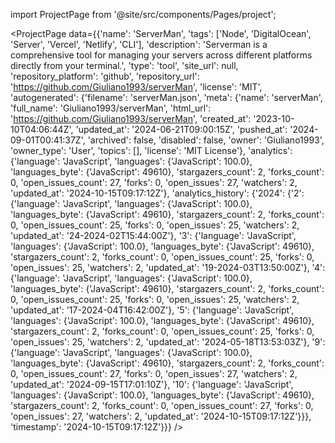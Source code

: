 
import ProjectPage from '@site/src/components/Pages/project';

<ProjectPage
    data={{'name': 'ServerMan', 'tags': ['Node', 'DigitalOcean', 'Server', 'Vercel', 'Netlify', 'CLI'], 'description': 'Serverman is a comprehensive tool for managing your servers across different platforms directly from your terminal.', 'type': 'tool', 'site_url': null, 'repository_platform': 'github', 'repository_url': 'https://github.com/Giuliano1993/serverMan', 'license': 'MIT', 'autogenerated': {'filename': 'serverMan.json', 'meta': {'name': 'serverMan', 'full_name': 'Giuliano1993/serverMan', 'html_url': 'https://github.com/Giuliano1993/serverMan', 'created_at': '2023-10-10T04:06:44Z', 'updated_at': '2024-06-21T09:00:15Z', 'pushed_at': '2024-09-01T00:41:37Z', 'archived': false, 'disabled': false, 'owner': 'Giuliano1993', 'owner_type': 'User', 'topics': [], 'license': 'MIT License'}, 'analytics': {'language': 'JavaScript', 'languages': {'JavaScript': 100.0}, 'languages_byte': {'JavaScript': 49610}, 'stargazers_count': 2, 'forks_count': 0, 'open_issues_count': 27, 'forks': 0, 'open_issues': 27, 'watchers': 2, 'updated_at': '2024-10-15T09:17:12Z'}, 'analytics_history': {'2024': {'2': {'language': 'JavaScript', 'languages': {'JavaScript': 100.0}, 'languages_byte': {'JavaScript': 49610}, 'stargazers_count': 2, 'forks_count': 0, 'open_issues_count': 25, 'forks': 0, 'open_issues': 25, 'watchers': 2, 'updated_at': '24-2024-02T15:44:00Z'}, '3': {'language': 'JavaScript', 'languages': {'JavaScript': 100.0}, 'languages_byte': {'JavaScript': 49610}, 'stargazers_count': 2, 'forks_count': 0, 'open_issues_count': 25, 'forks': 0, 'open_issues': 25, 'watchers': 2, 'updated_at': '19-2024-03T13:50:00Z'}, '4': {'language': 'JavaScript', 'languages': {'JavaScript': 100.0}, 'languages_byte': {'JavaScript': 49610}, 'stargazers_count': 2, 'forks_count': 0, 'open_issues_count': 25, 'forks': 0, 'open_issues': 25, 'watchers': 2, 'updated_at': '17-2024-04T16:42:00Z'}, '5': {'language': 'JavaScript', 'languages': {'JavaScript': 100.0}, 'languages_byte': {'JavaScript': 49610}, 'stargazers_count': 2, 'forks_count': 0, 'open_issues_count': 25, 'forks': 0, 'open_issues': 25, 'watchers': 2, 'updated_at': '2024-05-18T13:53:03Z'}, '9': {'language': 'JavaScript', 'languages': {'JavaScript': 100.0}, 'languages_byte': {'JavaScript': 49610}, 'stargazers_count': 2, 'forks_count': 0, 'open_issues_count': 27, 'forks': 0, 'open_issues': 27, 'watchers': 2, 'updated_at': '2024-09-15T17:01:10Z'}, '10': {'language': 'JavaScript', 'languages': {'JavaScript': 100.0}, 'languages_byte': {'JavaScript': 49610}, 'stargazers_count': 2, 'forks_count': 0, 'open_issues_count': 27, 'forks': 0, 'open_issues': 27, 'watchers': 2, 'updated_at': '2024-10-15T09:17:12Z'}}}, 'timestamp': '2024-10-15T09:17:12Z'}}}
/>
